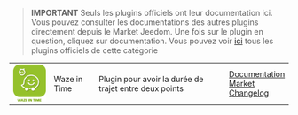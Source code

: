 
>**IMPORTANT**
>Seuls les plugins officiels ont leur documentation ici. Vous pouvez consulter les documentations des autres plugins directement depuis le Market Jeedom. Une fois sur le plugin en question, cliquez sur documentation.
>Vous pouvez voir [ici](https://market.jeedom.com/index.php?v=d&p=market&type=plugin&categorie=travel) tous les plugins officiels de cette catégorie


| | | | |
|--- | --- | --- | ---|
|<img src="wazeintime/wazeintime_icon.png" class="pluginLogo" width="100" />|Waze in Time|Plugin pour avoir la durée de trajet entre deux points|[Documentation](wazeintime/index)<br/>[Market](https://market.jeedom.com/index.php?v=d&p=market_display&id=1820)<br/>[Changelog](wazeintime/changelog)|
